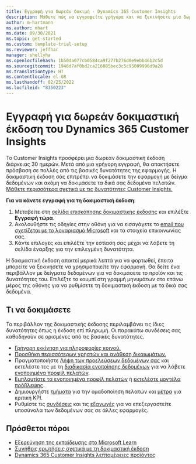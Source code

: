 ```yaml
---
title: Εγγραφή για δωρεάν δοκιμή - Dynamics 365 Customer Insights
description: Μάθετε πώς να εγγραφείτε γρήγορα και να ξεκινήσετε μια δωρεάν δοκιμαστική έκδοση του Customer Insights. Εξερευνήστε την εφαρμογή και βρείτε επιπλέον πόρους εκμάθησης.
author: m-hartmann
ms.author: mhart
ms.date: 09/30/2021
ms.topic: get-started
ms.custom: template-trial-setup
ms.reviewer: jeffhar
manager: shellyha
ms.openlocfilehash: 1b50da077cb0584ca9f277b276d0e9ebb46b2c5d
ms.sourcegitcommit: 1946d7af0bd2ca216885bec3c5c95009996d9a28
ms.translationtype: HT
ms.contentlocale: el-GR
ms.lasthandoff: 02/25/2022
ms.locfileid: "8350223"
---
```

# <a name="sign-up-for-a-free-dynamics-365-customer-insights-trial"></a>Εγγραφή για δωρεάν δοκιμαστική έκδοση του Dynamics 365 Customer Insights

Το Customer Insights προσφέρει μια δωρεάν δοκιμαστική έκδοση διάρκειας 30 ημερών. Μετά από μια γρήγορη εγγραφή, θα αποκτήσετε πρόσβαση σε πολλές από τις βασικές δυνατότητες της εφαρμογής. Η δοκιμαστική έκδοση σάς επιτρέπει να δοκιμάσετε την εφαρμογή με δείγμα δεδομένων και ακόμη να δοκιμάσετε τα δικά σας δεδομένα πελατών. [Μάθετε περισσότερα σχετικά με τις δυνατότητες Customer Insights.](overview.md)

**Για να κάνετε εγγραφή για τη δοκιμαστική έκδοση**:

1. Μεταβείτε στη [σελίδα επισκόπησης δοκιμαστικής έκδοσης](https://dynamics.microsoft.com/get-started/?appname=customerinsights) και επιλέξτε **Εγγραφή τώρα**.
1. Ακολουθήστε τις οδηγίες στην οθόνη για να εισαγάγετε το [email που σχετίζεται με το λογαριασμό Microsoft](https://support.microsoft.com/windows/what-is-a-microsoft-account-4a7c48e9-ff5a-e9c6-5a5c-1a57d66c3bfa) και τα στοιχεία επικοινωνίας σας.
1. Κάντε επιλογές και επιλέξτε την εστίασή σας μέχρι να λάβετε τη σελίδα έναρξης για την επιλεγμένη δυνατότητα.

Η δοκιμαστική έκδοση απαιτεί μερικά λεπτά για να φορτωθεί, έπειτα μπορείτε να ξεκινήσετε να χρησιμοποιείτε την εφαρμογή. Θα δείτε ένα περιβάλλον με δείγματα δεδομένων για να δοκιμάσετε το προϊόν και τις δυνατότητες του. Επιλέξτε το κουμπί στη γραμμή μηνυμάτων στο επάνω μέρος της οθόνης για να ρυθμίσετε τη δοκιμαστική έκδοση με τα δικά σας δεδομένα.

## <a name="what-to-try"></a>Τι να δοκιμάσετε

Το περιβάλλον της δοκιμαστικής έκδοσης περιλαμβάνει τις ίδιες δυνατότητες όπως η έκδοση επί πληρωμή. Οι παρακάτω συνδέσεις σας καθοδηγούν σε ορισμένες από τις βασικές δυνατότητες.

- [Γρήγορη εκκίνηση για πληροφορίες κοινού.](audience-insights/get-started.md)
- [Προσθήκη περισσότερων χρηστών και ανάθεση δικαιωμάτων.](audience-insights/permissions.md)
- Πραγματοποιήστε [Λήψη των προελεύσεων δεδομένων σας](audience-insights/data-sources.md) και εκτελέστε τες με τη [διαδικασία ενοποίησης δεδομένων](audience-insights/data-unification.md) για να λάβετε [ενοποιημένα προφίλ πελατών](audience-insights/customer-profiles.md).
- [Εμπλουτίστε τα ενοποιημένα προφίλ πελατών](audience-insights/enrichment-hub.md) ή [εκτελέστε μοντέλα πρόβλεψης](audience-insights/predictions-overview.md).
- Δημιουργήστε [τμήματα](audience-insights/segments.md) για την ομαδοποίηση πελατών και [μέτρα](audience-insights/measures.md) για κριτική KPI.
- Ρυθμίστε τις [συνδέσεις](audience-insights/connections.md) και τις [εξαγωγές](audience-insights/export-destinations.md) για να επεξεργαστείτε υποσύνολα των δεδομένων σας σε άλλες εφαρμογές.

## <a name="additional-resources"></a>Πρόσθετοι πόροι

- [Εξερεύνηση της εκπαίδευσης στο Microsoft Learn](/learn/browse/?filter-products=dynamics-dynamics-cust-insights)
- [Συνήθεις ερωτήσεις σχετικά με τη δοκιμαστική έκδοση](trial-faq.md)
- [Dynamics 365 Customer Insights λεπτομέρειες προϊόντος](https://dynamics.microsoft.com/ai/customer-insights/)
